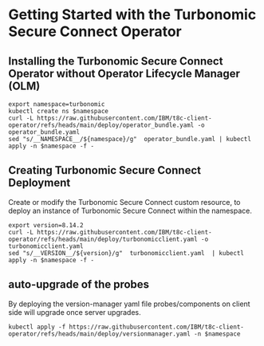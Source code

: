 # Getting Started with the Turbonomic Secure Connect Operator

## Installing the Turbonomic Secure Connect Operator without Operator Lifecycle Manager (OLM)

```
export namespace=turbonomic
kubectl create ns $namespace
curl -L https://raw.githubusercontent.com/IBM/t8c-client-operator/refs/heads/main/deploy/operator_bundle.yaml -o operator_bundle.yaml
sed "s/__NAMESPACE__/${namespace}/g"  operator_bundle.yaml | kubectl apply -n $namespace -f -
```

## Creating Turbonomic Secure Connect Deployment
Create or modify the Turbonomic Secure Connect custom resource, to deploy an instance of Turbonomic Secure Connect within the namespace.

```
export version=8.14.2
curl -L https://raw.githubusercontent.com/IBM/t8c-client-operator/refs/heads/main/deploy/turbonomicclient.yaml -o turbonomicclient.yaml
sed "s/__VERSION__/${version}/g"  turbonomicclient.yaml  | kubectl apply -n $namespace -f -
```


## auto-upgrade of the probes
By deploying the version-manager yaml file probes/components on client side will upgrade once server upgrades.

```
kubectl apply -f https://raw.githubusercontent.com/IBM/t8c-client-operator/refs/heads/main/deploy/versionmanager.yaml -n $namespace
```
